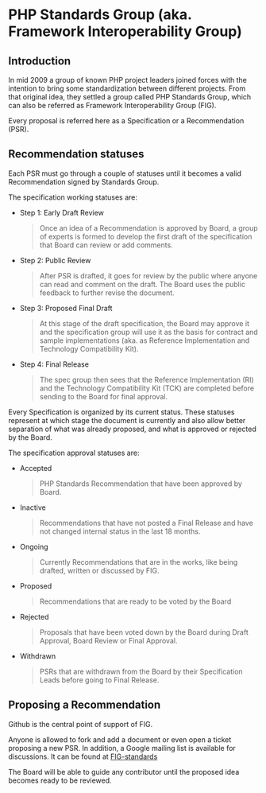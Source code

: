 # PHP Standards Group (aka. Framework Interoperability Group)

## Introduction

In mid 2009 a group of known PHP project leaders joined forces with the 
intention to bring some standardization between different projects. From that 
original idea, they settled a group called PHP Standards Group, which can also
be referred as Framework Interoperability Group (FIG).

Every proposal is referred here as a Specification or a Recommendation (PSR).

## Recommendation statuses

Each PSR must go through a couple of statuses until it becomes a valid 
Recommendation signed by Standards Group.

The specification working statuses are:

- Step 1: Early Draft Review

  > Once an idea of a Recommendation is approved by Board, a group of experts 
  > is formed to develop the first draft of the specification that Board can
  > review or add comments.

- Step 2: Public Review 

  > After PSR is drafted, it goes for review by the public where anyone can
  > read and comment on the draft. The Board uses the public feedback to 
  > further revise the document.

- Step 3: Proposed Final Draft

  > At this stage  of the draft specification, the Board may approve it and 
  > the specification group will use it as the basis for contract and sample
  > implementations (aka. as Reference Implementation and Technology 
  > Compatibility Kit).

- Step 4: Final Release

  > The spec group then sees that the Reference Implementation (RI) and the 
  > Technology Compatibility Kit (TCK) are completed before sending to the Board
  > for final approval.

Every Specification is organized by its current status. These statuses 
represent at which stage the document is currently and also allow better 
separation of what was already proposed, and what is approved or rejected by 
the Board.

The specification approval statuses are:

- Accepted
  
  > PHP Standards Recommendation that have been approved by Board.

- Inactive

  > Recommendations that have not posted a Final Release and have not changed 
  > internal status in the last 18 months.

- Ongoing

  > Currently Recommendations that are in the works, like being drafted, 
  > written or discussed by FIG.

- Proposed

  > Recommendations that are ready to be voted by the Board

- Rejected

  > Proposals that have been voted down by the Board during Draft Approval, Board 
  > Review or Final Approval.

- Withdrawn

  > PSRs that are withdrawn from the Board by their Specification Leads before 
  > going to Final Release.

## Proposing a Recommendation

Github is the central point of support of FIG. 

Anyone is allowed to fork and add a document or even open a ticket proposing 
a new PSR. 
In addition, a Google mailing list is available for discussions. It can be found at 
[FIG-standards](https://groups.google.com/forum/?fromgroups#!forum/php-standards)

The Board will be able to guide any contributor until the proposed idea 
becomes ready to be reviewed.